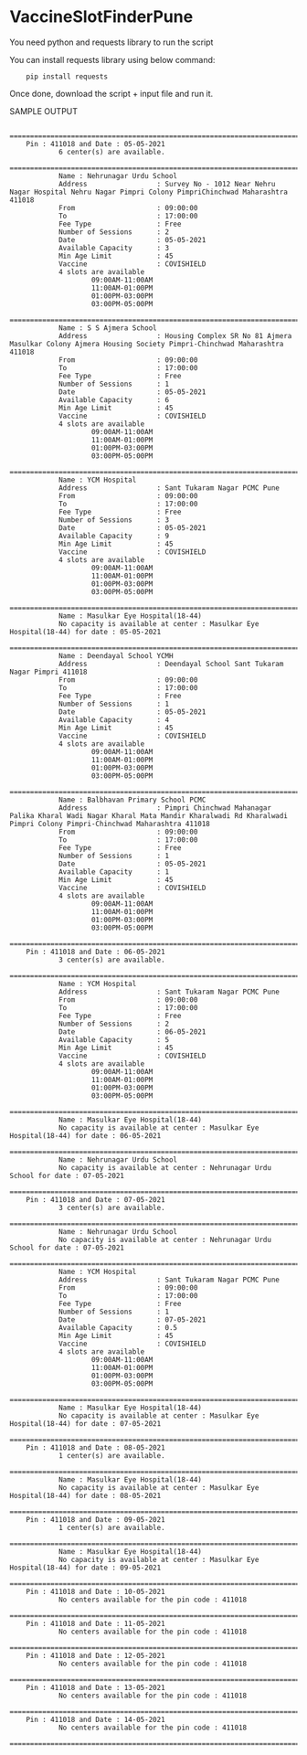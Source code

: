 # VaccineSlotFinderPune

You need python and requests library to run the script

You can install requests library using below command:

        pip install requests

Once done, download the script + input file and run it. 


SAMPLE OUTPUT

		===================================================================================================
		Pin : 411018 and Date : 05-05-2021
				6 center(s) are available.
				===========================================================================================
				Name : Nehrunagar Urdu School
				Address                 : Survey No - 1012 Near Nehru Nagar Hospital Nehru Nagar Pimpri Colony PimpriChinchwad Maharashtra 411018
				From                    : 09:00:00
				To                      : 17:00:00
				Fee Type                : Free
				Number of Sessions      : 2
				Date                    : 05-05-2021
				Available Capacity      : 3
				Min Age Limit           : 45
				Vaccine                 : COVISHIELD
				4 slots are available
						09:00AM-11:00AM
						11:00AM-01:00PM
						01:00PM-03:00PM
						03:00PM-05:00PM
				===========================================================================================
				Name : S S Ajmera School
				Address                 : Housing Complex SR No 81 Ajmera Masulkar Colony Ajmera Housing Society Pimpri-Chinchwad Maharashtra 411018
				From                    : 09:00:00
				To                      : 17:00:00
				Fee Type                : Free
				Number of Sessions      : 1
				Date                    : 05-05-2021
				Available Capacity      : 6
				Min Age Limit           : 45
				Vaccine                 : COVISHIELD
				4 slots are available
						09:00AM-11:00AM
						11:00AM-01:00PM
						01:00PM-03:00PM
						03:00PM-05:00PM
				===========================================================================================
				Name : YCM Hospital
				Address                 : Sant Tukaram Nagar PCMC Pune
				From                    : 09:00:00
				To                      : 17:00:00
				Fee Type                : Free
				Number of Sessions      : 3
				Date                    : 05-05-2021
				Available Capacity      : 9
				Min Age Limit           : 45
				Vaccine                 : COVISHIELD
				4 slots are available
						09:00AM-11:00AM
						11:00AM-01:00PM
						01:00PM-03:00PM
						03:00PM-05:00PM
				===========================================================================================
				Name : Masulkar Eye Hospital(18-44)
				No capacity is available at center : Masulkar Eye Hospital(18-44) for date : 05-05-2021
				===========================================================================================
				Name : Deendayal School YCMH
				Address                 : Deendayal School Sant Tukaram Nagar Pimpri 411018
				From                    : 09:00:00
				To                      : 17:00:00
				Fee Type                : Free
				Number of Sessions      : 1
				Date                    : 05-05-2021
				Available Capacity      : 4
				Min Age Limit           : 45
				Vaccine                 : COVISHIELD
				4 slots are available
						09:00AM-11:00AM
						11:00AM-01:00PM
						01:00PM-03:00PM
						03:00PM-05:00PM
				===========================================================================================
				Name : Balbhavan Primary School PCMC
				Address                 : Pimpri Chinchwad Mahanagar Palika Kharal Wadi Nagar Kharal Mata Mandir Kharalwadi Rd Kharalwadi Pimpri Colony Pimpri-Chinchwad Maharashtra 411018
				From                    : 09:00:00
				To                      : 17:00:00
				Fee Type                : Free
				Number of Sessions      : 1
				Date                    : 05-05-2021
				Available Capacity      : 1
				Min Age Limit           : 45
				Vaccine                 : COVISHIELD
				4 slots are available
						09:00AM-11:00AM
						11:00AM-01:00PM
						01:00PM-03:00PM
						03:00PM-05:00PM
		===================================================================================================
		Pin : 411018 and Date : 06-05-2021
				3 center(s) are available.
				===========================================================================================
				Name : YCM Hospital
				Address                 : Sant Tukaram Nagar PCMC Pune
				From                    : 09:00:00
				To                      : 17:00:00
				Fee Type                : Free
				Number of Sessions      : 2
				Date                    : 06-05-2021
				Available Capacity      : 5
				Min Age Limit           : 45
				Vaccine                 : COVISHIELD
				4 slots are available
						09:00AM-11:00AM
						11:00AM-01:00PM
						01:00PM-03:00PM
						03:00PM-05:00PM
				===========================================================================================
				Name : Masulkar Eye Hospital(18-44)
				No capacity is available at center : Masulkar Eye Hospital(18-44) for date : 06-05-2021
				===========================================================================================
				Name : Nehrunagar Urdu School
				No capacity is available at center : Nehrunagar Urdu School for date : 07-05-2021
		===================================================================================================
		Pin : 411018 and Date : 07-05-2021
				3 center(s) are available.
				===========================================================================================
				Name : Nehrunagar Urdu School
				No capacity is available at center : Nehrunagar Urdu School for date : 07-05-2021
				===========================================================================================
				Name : YCM Hospital
				Address                 : Sant Tukaram Nagar PCMC Pune
				From                    : 09:00:00
				To                      : 17:00:00
				Fee Type                : Free
				Number of Sessions      : 1
				Date                    : 07-05-2021
				Available Capacity      : 0.5
				Min Age Limit           : 45
				Vaccine                 : COVISHIELD
				4 slots are available
						09:00AM-11:00AM
						11:00AM-01:00PM
						01:00PM-03:00PM
						03:00PM-05:00PM
				===========================================================================================
				Name : Masulkar Eye Hospital(18-44)
				No capacity is available at center : Masulkar Eye Hospital(18-44) for date : 07-05-2021
		===================================================================================================
		Pin : 411018 and Date : 08-05-2021
				1 center(s) are available.
				===========================================================================================
				Name : Masulkar Eye Hospital(18-44)
				No capacity is available at center : Masulkar Eye Hospital(18-44) for date : 08-05-2021
		===================================================================================================
		Pin : 411018 and Date : 09-05-2021
				1 center(s) are available.
				===========================================================================================
				Name : Masulkar Eye Hospital(18-44)
				No capacity is available at center : Masulkar Eye Hospital(18-44) for date : 09-05-2021
		===================================================================================================
		Pin : 411018 and Date : 10-05-2021
				No centers available for the pin code : 411018
		===================================================================================================
		Pin : 411018 and Date : 11-05-2021
				No centers available for the pin code : 411018
		===================================================================================================
		Pin : 411018 and Date : 12-05-2021
				No centers available for the pin code : 411018
		===================================================================================================
		Pin : 411018 and Date : 13-05-2021
				No centers available for the pin code : 411018
		===================================================================================================
		Pin : 411018 and Date : 14-05-2021
				No centers available for the pin code : 411018
		===================================================================================================